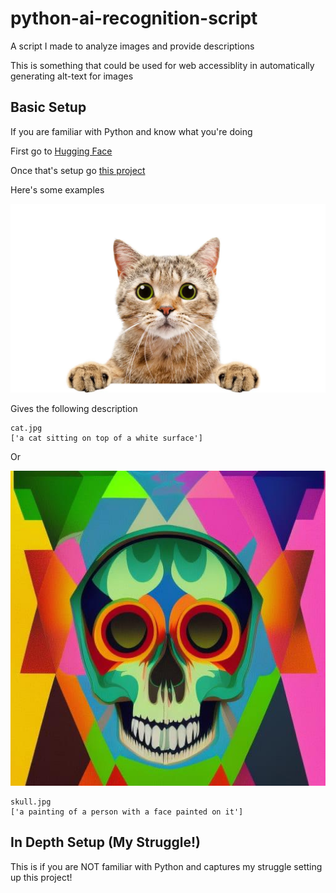 # python-ai-recognition-script

A script I made to analyze images and provide descriptions

This is something that could be used for web accessiblity in automatically generating alt-text for images

## Basic Setup

If you are familiar with Python and know what you're doing

First go to [Hugging Face](https://huggingface.co/docs/transformers/installation)

Once that's setup go [this project](https://huggingface.co/nlpconnect/vit-gpt2-image-captioning)

Here's some examples

![Picture of a cat with a white background](cat.jpg)

Gives the following description

```
cat.jpg
['a cat sitting on top of a white surface']
```

Or

![Picture of a pained skull](skull.jpg)

```
skull.jpg
['a painting of a person with a face painted on it']
```

## In Depth Setup (My Struggle!)

This is if you are NOT familiar with Python and captures my struggle setting up this project!

